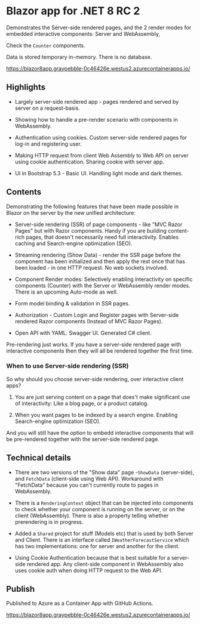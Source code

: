 # Blazor app for .NET 8 RC 2

Demonstrates the Server-side rendered pages, and the 2 render modes for embedded interactive components: Server and WebAssembly,

Check the ``Counter`` components.

Data is stored temporary in-memory. There is no database.

https://blazor8app.graypebble-0c46426e.westus2.azurecontainerapps.io/

## Highlights

* Largely server-side rendered app - pages rendered and served by server on a request-basis.

* Showing how to handle a pre-render scenario with components in WebAssembly.

* Authentication using cookies. Custom server-side rendered pages for log-in and registering user. 

* Making HTTP request from client Web Assembly to Web API on server using cookie authentication. Sharing cookie with server app.

* UI in Bootstrap 5.3 - Basic UI. Handling light mode and dark themes.

## Contents

Demonstrating the following features that have been made possible in Blazor on the server by the new unified architecture:

* Server-side rendering (SSR) of page components - like "MVC Razor Pages" but with Razor components. Handy if you are building content-rich pages, that doesn't necessarily need full interactivity. Enables caching and Search-engine optimization (SEO).

* Streaming rendering (Show Data) - render the SSR page before the component has been initialized and then apply the rest once that has been loaded - in one HTTP request. No web sockets involved.

* Component Render modes: Selectively enabling interactivity on specific components (Counter) with the Server or WebAssembly render modes. There is an upcoming Auto-mode as well.

* Form model binding & validation in SSR pages.

* Authorization - Custom Login and Register pages with Server-side rendered Razor components (Instead of MVC Razor Pages).

* Open API with YAML. Swagger UI. Generated C# client.

Pre-rendering just works. If you have a server-side rendered page with interactive components then they will all be rendered together the first time.

### When to use Server-side rendering (SSR)

So why should you choose server-side rendering, over interactive client apps?

1. You are just serving content on a page that does't make significant use of interactivity: Like a blog page, or a product catalog.

2. When you want pages to be indexed by a search engine. Enabling Search-engine optimization (SEO).

And you will still have the option to embedd interactive components that will be pre-rendered together with the server-side rendered page.

## Technical details

* There are two versions of the "Show data" page -``ShowData`` (server-side), and ``FetchData`` (client-side using Web API). Workaround with "FetchData" because you can't currently route to pages in WebAssembly.

* There is a ``RenderingContext`` object that can be injected into components to check whether your component is running on the server, or on the client (WebAssembly). There is also a property telling whether prerendering is in progress.

* Added a ``Shared`` project for stuff (Models etc) that is used by both Server and Client. There is an interface called ``IWeatherForecastService`` which has two implementations: one for server and another for the client.

* Using Cookie Authentication because that is best suitable for a server-side rendered app. Any client-side component in WebAssembly also uses cookie auth when doing HTTP request to the Web API.

## Publish

Published to Azure as a Container App with GitHub Actions.

https://blazor8app.graypebble-0c46426e.westus2.azurecontainerapps.io/
